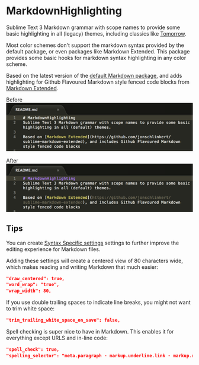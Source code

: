 # MarkdownHighlighting
Sublime Text 3 Markdown grammar with scope names to provide some basic highlighting in all (legacy) themes, including classics like [Tomorrow](https://packagecontrol.io/packages/Tomorrow%20Color%20Schemes).

Most color schemes don't support the markdown syntax provided by the default package, or even packages like Markdown Extended. This package provides some basic hooks for markdown syntax highlighting in any color scheme.

Based on the latest version of the [default Markdown package](https://github.com/sublimehq/Packages/tree/master/Markdown), and adds highlighting for Github Flavoured Markdown style fenced code blocks from 
[Markdown Extended](https://github.com/jonschlinkert/sublime-markdown-extended).

Before  
![](https://raw.githubusercontent.com/braver/Markdown-Highlighting/master/before.png)

After  
![](https://raw.githubusercontent.com/braver/Markdown-Highlighting/master/after.png)


## Tips

You can create [Syntax Specific settings](https://www.sublimetext.com/docs/3/settings.html) settings to further improve the editing experience for Markdown files. 

Adding these settings will create a centered view of 80 characters wide, which makes reading and writing Markdown that much easier:

```json
"draw_centered": true,
"word_wrap": "true",
"wrap_width": 80,
```

If you use double trailing spaces to indicate line breaks, you might not want to trim white space:

```json
"trim_trailing_white_space_on_save": false,
```

Spell checking is super nice to have in Markdown. This enables it for everything except URLS and in-line code:

```json
"spell_check": true,
"spelling_selector": "meta.paragraph - markup.underline.link - markup.raw, markup.quote - markup.underline.link.markdown - markup.raw"
```
